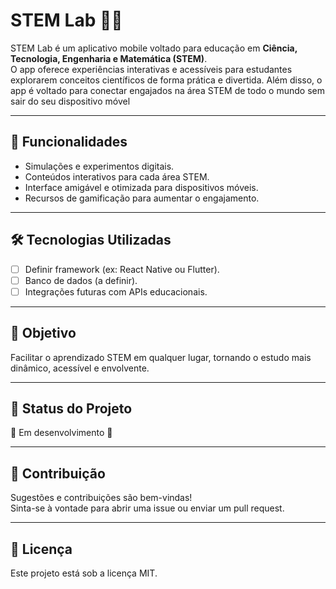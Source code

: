 # STEM Lab 📱🔬

STEM Lab é um aplicativo mobile voltado para educação em **Ciência, Tecnologia, Engenharia e Matemática (STEM)**.  
O app oferece experiências interativas e acessíveis para estudantes explorarem conceitos científicos de forma prática e divertida. Além disso, o app é voltado para conectar engajados na área STEM de todo o mundo sem sair do seu dispositivo móvel

---

## 🚀 Funcionalidades
- Simulações e experimentos digitais.  
- Conteúdos interativos para cada área STEM.  
- Interface amigável e otimizada para dispositivos móveis.  
- Recursos de gamificação para aumentar o engajamento.  

---

## 🛠️ Tecnologias Utilizadas
- [ ] Definir framework (ex: React Native ou Flutter).  
- [ ] Banco de dados (a definir).  
- [ ] Integrações futuras com APIs educacionais.  

---

## 🎯 Objetivo
Facilitar o aprendizado STEM em qualquer lugar, tornando o estudo mais dinâmico, acessível e envolvente.

---

## 📌 Status do Projeto
🚧 Em desenvolvimento 🚧  

---

## 🤝 Contribuição
Sugestões e contribuições são bem-vindas!  
Sinta-se à vontade para abrir uma issue ou enviar um pull request.

---

## 📄 Licença
Este projeto está sob a licença MIT.
